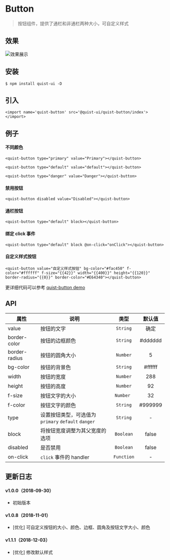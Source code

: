 # Button

> 按钮组件，提供了通栏和非通栏两种大小，可自定义样式

## 效果
![效果展示](http://pji4lsgkc.bkt.clouddn.com/image-1544412534306-V2VjaGF0SU1HNi5wbmc=.png)

## 安装

```
$ npm install quist-ui -D
```

## 引入
```js{4}
<import name='quist-button' src='@quist-ui/quist-button/index'></import>
```

## 例子

#### 不同颜色

```js{4}
<quist-button type="primary" value="Primary"></quist-button>

<quist-button type="default" value="default"></quist-button>

<quist-button type="danger" value="Danger"></quist-button>
```

#### 禁用按钮

```js{4}
<quist-button disabled value="Disabled"></quist-button>
```

#### 通栏按钮

```js{4}
<quist-button type="default" block></quist-button>
```

#### 绑定 click 事件

```js{4}
<quist-button type="default" block @on-click="onClick"></quist-button>
```

#### 自定义样式按钮

```js{4}
<quist-button value="自定义样式按钮" bg-color="#fac450" f-color="#ffffff" f-size="{{42}}" width="{{400}}" height="{{120}}" border-radius="{{0}}" border-color="#E64340"></quist-button>
```

更详细代码可以参考 [quist-button demo](https://github.com/JDsecretFE/quist-ui/tree/master/src/Button/index.ux)

## API

| 属性 | 说明 | 类型 | 默认值 |
|-------------|------------|:--------:|:-----:|
| value | 按钮的文字 | `String` | 确定 |
| border-color | 按钮的边框颜色 | `String` | #dddddd |
| border-radius | 按钮的圆角大小 | `Number` | 5 |
| bg-color | 按钮的背景色 | `String` | #ffffff |
| width | 按钮的宽度 | `Number` | 288 |
| height | 按钮的高度 | `Number` | 92 |
| f-size | 按钮文字的大小 | `Number ` | 32 |
| f-color | 按钮文字的颜色 | `String` | #999999 |
| type | 设置按钮类型，可选值为 `primary` `default` `danger` | `String` | - |
| block | 将按钮宽度调整为其父宽度的选项 | `Boolean` | false |
| disabled | 是否禁用 | `Boolean` | false |
| on-click | `click` 事件的 handler | `Function` | - |


## 更新日志

#### v1.0.0（2018-09-30）
* 初始版本

#### v1.0.8（2018-11-01）
* [优化] 可自定义按钮的大小、颜色、边框、圆角及按钮文字大小、颜色

#### v1.1.1（2018-12-03）
* [优化] 修改默认样式